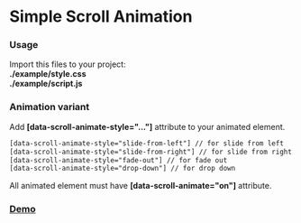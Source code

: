# Simple Scroll Animation

### Usage

Import this files to your project: <br/>
<strong>./example/style.css</strong><br/>
<strong>./example/script.js</strong>

### Animation variant

Add <strong>[data-scroll-animate-style="..."]</strong> attribute to your animated element.

```html
[data-scroll-animate-style="slide-from-left"] // for slide from left
[data-scroll-animate-style="slide-from-right"] // for slide from right
[data-scroll-animate-style="fade-out"] // for fade out
[data-scroll-animate-style="drop-down"] // for drop down
```

All animated element must have <strong>[data-scroll-animate="on"]</strong> attribute.

### [Demo](https://ivyman.github.io/simple-scroll-animation/)
